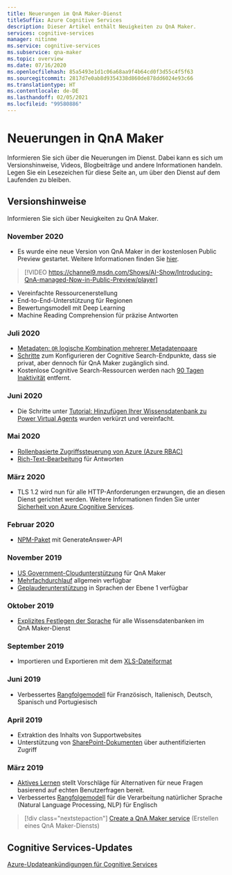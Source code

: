 ```yaml
---
title: Neuerungen im QnA Maker-Dienst
titleSuffix: Azure Cognitive Services
description: Dieser Artikel enthält Neuigkeiten zu QnA Maker.
services: cognitive-services
manager: nitinme
ms.service: cognitive-services
ms.subservice: qna-maker
ms.topic: overview
ms.date: 07/16/2020
ms.openlocfilehash: 85a5493e1d1c06a68aa9f4b64cd0f3d55c4f5f63
ms.sourcegitcommit: 2817d7e0ab8d9354338d860de878dd6024e93c66
ms.translationtype: HT
ms.contentlocale: de-DE
ms.lasthandoff: 02/05/2021
ms.locfileid: "99580886"
---
```

# <a name="whats-new-in-qna-maker"></a>Neuerungen in QnA Maker

Informieren Sie sich über die Neuerungen im Dienst. Dabei kann es sich um Versionshinweise, Videos, Blogbeiträge und andere Informationen handeln. Legen Sie ein Lesezeichen für diese Seite an, um über den Dienst auf dem Laufenden zu bleiben.

## <a name="release-notes"></a>Versionshinweise

Informieren Sie sich über Neuigkeiten zu QnA Maker.

### <a name="november-2020"></a>November 2020

* Es wurde eine neue Version von QnA Maker in der kostenlosen Public Preview gestartet. Weitere Informationen finden Sie [hier](https://techcommunity.microsoft.com/t5/azure-ai/introducing-qna-maker-managed-now-in-public-preview/ba-p/1845575).

> [!VIDEO https://channel9.msdn.com/Shows/AI-Show/Introducing-QnA-managed-Now-in-Public-Preview/player]
* Vereinfachte Ressourcenerstellung
* End-to-End-Unterstützung für Regionen
* Bewertungsmodell mit Deep Learning
* Machine Reading Comprehension für präzise Antworten
  
### <a name="july-2020"></a>Juli 2020

* [Metadaten: `OR` logische Kombination mehrerer Metadatenpaare](how-to/metadata-generateanswer-usage.md#logical-or-using-strictfilterscompoundoperationtype-property)
* [Schritte](how-to/set-up-qnamaker-service-azure.md#recommended-settings-for-network-isolation) zum Konfigurieren der Cognitive Search-Endpunkte, dass sie privat, aber dennoch für QnA Maker zugänglich sind.
* Kostenlose Cognitive Search-Ressourcen werden nach [90 Tagen Inaktivität](how-to/set-up-qnamaker-service-azure.md#inactivity-policy-for-free-search-resources) entfernt.

### <a name="june-2020"></a>Juni 2020

* Die Schritte unter [Tutorial: Hinzufügen Ihrer Wissensdatenbank zu Power Virtual Agents](tutorials/integrate-with-power-virtual-assistant-fallback-topic.md) wurden verkürzt und vereinfacht.

### <a name="may-2020"></a>Mai 2020

* [Rollenbasierte Zugriffssteuerung von Azure (Azure RBAC)](concepts/role-based-access-control.md)
* [Rich-Text-Bearbeitung](how-to/edit-knowledge-base.md#rich-text-editing-for-answer) für Antworten

### <a name="march-2020"></a>März 2020

* TLS 1.2 wird nun für alle HTTP-Anforderungen erzwungen, die an diesen Dienst gerichtet werden. Weitere Informationen finden Sie unter [Sicherheit von Azure Cognitive Services](../cognitive-services-security.md).

### <a name="february-2020"></a>Februar 2020

* [NPM-Paket](https://www.npmjs.com/package/@azure/cognitiveservices-qnamaker) mit GenerateAnswer-API

### <a name="november-2019"></a>November 2019

* [US Government-Cloudunterstützung](../../azure-government/compare-azure-government-global-azure.md#guidance-for-developers) für QnA Maker
* [Mehrfachdurchlauf](./how-to/multiturn-conversation.md) allgemein verfügbar
* [Geplauderunterstützung](./how-to/chit-chat-knowledge-base.md#language-support) in Sprachen der Ebene 1 verfügbar

### <a name="october-2019"></a>Oktober 2019

* [Explizites Festlegen der Sprache](./index.yml) für alle Wissensdatenbanken im QnA Maker-Dienst

### <a name="september-2019"></a>September 2019

* Importieren und Exportieren mit dem [XLS-Dateiformat](./index.yml)

### <a name="june-2019"></a>Juni 2019

* Verbessertes [Rangfolgemodell](concepts/query-knowledge-base.md#ranker-process) für Französisch, Italienisch, Deutsch, Spanisch und Portugiesisch

### <a name="april-2019"></a>April 2019

* Extraktion des Inhalts von Supportwebsites
* Unterstützung von [SharePoint-Dokumenten](how-to/add-sharepoint-datasources.md) über authentifizierten Zugriff

### <a name="march-2019"></a>März 2019

* [Aktives Lernen](how-to/improve-knowledge-base.md) stellt Vorschläge für Alternativen für neue Fragen basierend auf echten Benutzerfragen bereit.
* Verbessertes [Rangfolgemodell](concepts/query-knowledge-base.md#ranker-process) für die Verarbeitung natürlicher Sprache (Natural Language Processing, NLP) für Englisch

> [!div class="nextstepaction"]
> [Create a QnA Maker service](how-to/set-up-qnamaker-service-azure.md) (Erstellen eines QnA Maker-Diensts)

## <a name="cognitive-service-updates"></a>Cognitive Services-Updates

[Azure-Updateankündigungen für Cognitive Services](https://azure.microsoft.com/updates/?product=cognitive-services)
